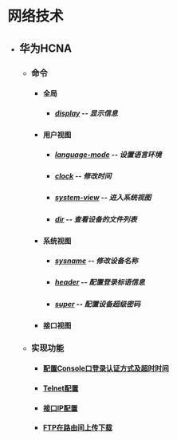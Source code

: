 # 网络技术
* ## 华为HCNA
  * ### 命令
    * #### 全局
      * ##### [display](huawei/command/display.md) -- 显示信息

    * #### 用户视图
      * ##### [language-mode](huawei/command/language-mode.md) -- 设置语言环境
      * ##### [clock](huawei/command/clock.md) -- 修改时间
      * ##### [system-view](huawei/command/system-view.md) -- 进入系统视图
      * ##### [dir](huawei/command/dir.md) -- 查看设备的文件列表
    * #### 系统视图
      * ##### [sysname](huawei/command/sysname.md) -- 修改设备名称
      * ##### [header](huawei/command/header.md) -- 配置登录标语信息
      * ##### [super](huawei/command/super.md) -- 配置设备超级密码
    * #### 接口视图
  * ### 实现功能
    * #### [配置Console口登录认证方式及超时时间](huawei/function/console-authentication-mode.md)
    * #### [Telnet配置](huawei/function/telnet-setup.md)
    * #### [接口IP配置](huawei/function/interface-ip-setup.md)
    * #### [FTP在路由间上传下载](huawei/function/ftp.md)
